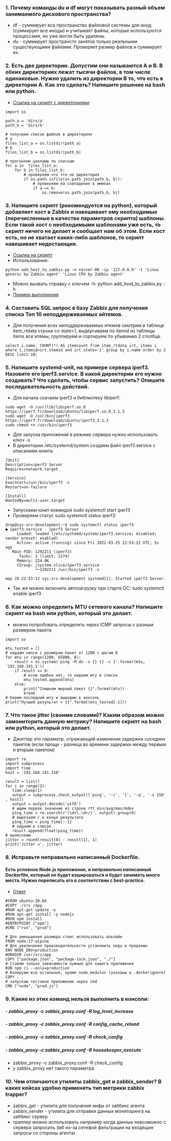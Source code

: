 ### 1. Почему команды du и df могут показывать разный объем занимаемого дискового пространства? 
- df - суммирует все пространство файловой системы для инод (суммирует все иноды) и учитывает файлы, которые используются процессами, но уже могли быть удалены.
- du - суммирует пространсто занятое только реальными существующими файлами. Проверяет размер файлов и суммирует их.

### 2. Есть две директории. Допустим они называются A и B. В обеих директориях лежат тысячи файлов, в том числе одинаковые. Нужно удалить из директории B то, что есть в директории A. Как это сделать? Напишите решение на bash или python. 

- [Ссылка на скрипт с директориями](https://github.com/RenOoise/test-tasks/tree/master/task%202)

```
import os

path_a = 'dirs/a'
path_b = 'dirs/b'

# получаем список файлов в директориях 
# a
files_list_a = os.listdir(path_a)
# b
files_list_b = os.listdir(path_b)

# прогоняем циклами по спискам
for a in  files_list_a:
    for b in files_list_b:
        # проверяем что это не директория
        if os.path.isfile(os.path.join(path_b, b)):
            # проверяем на совпадения в именах
            if a == b:
                os.remove(os.path.join(path_b, b))
```

### 3. Напишите скрипт (рекомендуется на python), который добавляет хост в Zabbix и навешивает ему необходимые (перечисленные в качестве параметров скрипта) шаблоны. Если такой хост с необходимыми шаблонами уже есть, то скрипт ничего не делает и сообщает нам об этом. Если хост есть, но не хватает каких-либо шаблонов, то скрипт навешивает недостающие. 
- [Ссылка на скрипт](https://github.com/RenOoise/test-tasks/blob/master/task%203/add_host_to_zabbix.py)
- Использование:
```
python add_host_to_zabbix.py -n server-08 -ip '127.0.0.9' -t 'Linux generic by Zabbix agent' 'Linux CPU by Zabbix agent'
```
- Можно вызвать справку с ключем -h: python add_host_to_zabbix.py -h
- [Пример выполнения](https://github.com/RenOoise/test-tasks/blob/master/task%203/cmd.png)

### 4. Составить SQL запрос в базу Zabbix для получения списка Топ 10 неподдерживаемых айтемов. 

 - Для получения всех неподдерживаемых итемов смотрим в таблице item_rtdata строки со state=1, выдергиваем по itemid из таблицы items все итемы, группируем и сортируем по убыванию 2 столбца. 
 ```
 select i.name, COUNT(*) AS itemcount from item_rtdata irt, items i where i.itemid=irt.itemid and irt.state='1' group by i.name order by 2 DESC limit 10;
 ```

### 5. Напишите systemd-unit, на примере сервера iperf3. Назовите его iperf3.service. В какой директории его нужно создавать? Что сделать, чтобы сервис запустить? Опишите последовательность действий. 

- Для начала скачаем iperf3 и библиотеку libiperf:
```
sudo wget -O /usr/lib/libiperf.so.0 https://iperf.fr/download/ubuntu/libiperf.so.0_3.1.3
sudo wget -O /usr/bin/iperf3 https://iperf.fr/download/ubuntu/iperf3_3.1.3
sudo chmod +x /usr/bin/iperf3
```

- Для запуска приложения в режиме сервера нужно использовать ключ -s
- В директории /etc/systemd/system создаем файл iperf3.service с описанием юнита:
```
[Unit]
Description=iperf3 Server
Requires=network.target

[Service]
ExecStart=/usr/bin/iperf3 -s
Restart=on-failure

[Install]
WantedBy=multi-user.target
```
- Запускаем юнит командой sudo systemctl start iperf3
- Проверяем статус sudo systemctl status iperf3:
```
drop@sys-srv-development:~$ sudo systemctl status iperf3
● iperf3.service - iperf3 Server
     Loaded: loaded (/etc/systemd/system/iperf3.service; disabled; vendor preset: enabled)
     Active: active (running) since Fri 2022-03-25 22:53:12 UTC; 5s ago
   Main PID: 1292211 (iperf3)
      Tasks: 1 (limit: 2274)
     Memory: 224.0K
     CGroup: /system.slice/iperf3.service
             └─1292211 /usr/bin/iperf3 -s

мар 25 22:53:12 sys-srv-development systemd[1]: Started iperf3 Server.
```
- Так же можно включить автозагрузку при старте ОС: sudo systemctl enable iperf3

### 6.	Как можно определить MTU сетевого канала? Напишите скрипт на bash или python, который это делает. 
- можно попробовать определить через ICMP запросы с разным размером пакета

```
import os

mtu_tested = []
# кидаем пинги с размером пакет от 1200 с шагом 8
for mtu in range(1200, 65000, 8):
    result = os.system('ping -M do -s {} {} -c 1'.format(mtu, '192.168.141.1')) 
    if result == 0:
        # если ошибки нет, то кидаем мту в список
        mtu_tested.append(mtu)
    else:
        print("Слишком жирный пакет {}".format(mtu))
        break
# берем последний мту и выводим в консоль
print("Лучший результат = {}".format(mtu_tested[-1]))
```
 
### 7.	Что такое jitter (своими словами)? Каким образом можно замониторить данную метрику? Напишите скрипт на bash или python, который это делает. 

 - Джиттер это параметр, отражающий изменение задержки соседних пакетов (если проще - разница во времени задержки между первым и вторым пакетом)

 ```
import re
import subprocess
import time
host = '192.168.141.158'

result = list()
for i in range(2):
    time.sleep(1)
    output = subprocess.check_output(['ping', '-c', '1', '-q', '-s 150' , host])
    output = output.decode('utf8')
    # ищем первое значение из строки rtt min/avg/max/mdev
    ping_time = re.search(r'(\d+\.\d+/)', output).group(0)
    # вырезаем / в конце результата
    ping_time = ping_time[:-1]
    # кидаем в список
    result.append(float(ping_time))
# вычисляем 
jitter = round(result[0] - result[1], 1)
print('Jitter =', jitter)
 ```

### 8.	Исправьте неправильно написанный Dockerfile. 
#### Есть условное Node.js приложение, и неправильно написанный Dockerfile, который не будет кэшироваться и будет занимать много места. Нужно переписать его в соответствии с best-practice. 

- [Ответ](https://github.com/RenOoise/test-tasks/blob/master/task%208/Dockerfile)

```#плохой файл  
#FROM ubuntu:20.04  
#COPY ./src /app  
#RUN apt-get update -y  
#RUN apt-get install -y nodejs  
#RUN npm install  
#ENTRYPOINT ["npm"]  
#CMD ["run", "prod"]  

# Для уменьшения размера стоит использовать альпайн
FROM node:17-alpine
# Для увеличения производительности установить ноду в продакшн
ENV NODE_ENV=production
WORKDIR /usr/src/app
COPY ["package.json", "package-lock.json", "./"]
# Ставим только зависимости нужные для нашего приложения
RUN npm ci --only=production
# Копируем все остальное, кроме node_modules (указаны в .dockerignore)
COPY . .
# запускаю тестовое приложение через cmd
CMD ["node", "prod.js"]
```

### 9.	Какие из этих команд нельзя выполнить в консоли:  
##### -	zabbix_proxy -c zabbix_proxy.conf -R log_level_increase 	
##### -	zabbix_proxy -c zabbix_proxy.conf -R config_cache_reload 	
##### -	zabbix_proxy -c zabbix_proxy.conf -R check_config 	
##### -	zabbix_proxy -c zabbix_proxy.conf -R housekeeper_execute 	
- zabbix_proxy -c zabbix_proxy.conf -R check_config 
- у zabbix_proxy нет такого параметра

### 10.	Чем отличаются утилиты zabbix_get и zabbix_sender? В каких кейсах удобно применять тип метрики zabbix trapper? 	
- zabbix_get - утилита для получения инфы от заббикс агента
- zabbix_sender - утилита для отправки данных мониторинга на заббикс сервер
- траппер можно использовать например когда данные невозможно с сервера запросить (мб из-за сетефой фильтрации на входящие запросы со стороны агента)